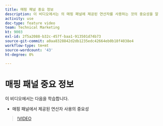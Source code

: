 ```yaml
---
title: 매핑 패널 중요 정보
description: 이 비디오에서는 의 매핑 패널에 제공된 연산자를 사용하는 것의 중요성을 알아봅니다. [!DNL Adobe Workfront Fusion].
activity: use
doc-type: feature video
team: Technical Marketing
kt: 9003
exl-id: 2f5a2088-b32c-457f-baa1-913501d74b73
source-git-commit: a0aa8328842d2db1235edc42664eb0b18f4038e4
workflow-type: tm+mt
source-wordcount: '43'
ht-degree: 0%

---
```


# 매핑 패널 중요 정보

이 비디오에서는 다음을 학습합니다.

* 매핑 패널에서 제공된 연산자 사용의 중요성

>[!VIDEO](https://video.tv.adobe.com/v/335263/?quality=12)
